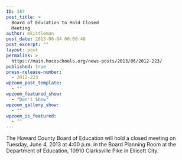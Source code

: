 ```yaml
---
ID: 387
post_title: >
  Board of Education to Hold Closed
  Meeting
author: mkittleman
post_date: 2013-06-04 00:00:46
post_excerpt: ""
layout: post
permalink: >
  https://main.hocoschools.org/news-posts/2013/06/2012-223/
published: true
press-release-number:
  - 2012-223
wpzoom_post_template:
  - ""
wpzoom_featured_show:
  - "Don't Show"
wpzoom_gallery_show:
  - ""
wpzoom_is_featured:
  - ""
---
```

The Howard County Board of Education will hold a closed meeting on Tuesday, June 4, 2013 at 4:00 p.m. in the Board Planning Room at the Department of Education, 10910 Clarksville Pike in Ellicott City.
